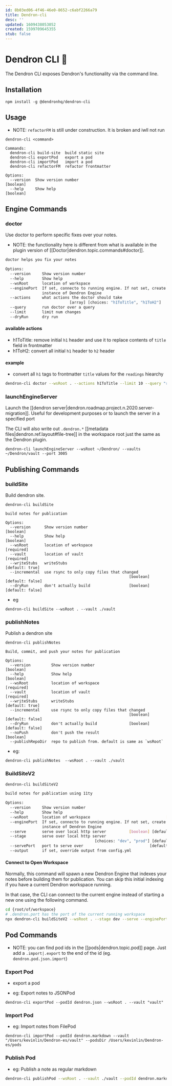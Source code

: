 ```yaml
---
id: 8b03ed06-4f46-46e0-8652-c6abf2266a79
title: Dendron-cli
desc: ''
updated: 1609438053052
created: 1599709645355
stub: false
---
```


# Dendron CLI 🚧

The Dendron CLI exposes Dendron's functionality via the command line. 

## Installation
```
npm install -g @dendronhq/dendron-cli
```

## Usage

- NOTE: `refactorFM` is still under construction. It is broken and iwll not run

```
dendron-cli <command>

Commands:
  dendron-cli build-site  build static site
  dendron-cli exportPod   export a pod
  dendron-cli importPod   import a pod
  dendron-cli refactorFM  refactor frontmatter 

Options:
  --version  Show version number                                       [boolean]
  --help     Show help                                                 [boolean]
```

## Engine Commands

### doctor

Use doctor to perform specific fixes over your notes. 
- NOTE: the functionality here is different from what is available in the plugin version of [[Doctor|dendron.topic.commands#doctor]]. 

```bash
doctor helps you fix your notes

Options:
  --version     Show version number                                    [boolean]
  --help        Show help                                              [boolean]
  --wsRoot      location of workspace                                 [required]
  --enginePort  If set, connecto to running engine. If not set, create new
                instance of Dendron Engine
  --actions     what actions the doctor should take
                            [array] [choices: "h1ToTitle", "h1ToH2"]
  --query       run doctor over a query                                 [string]
  --limit       limit num changes                                       [number]
  --dryRun      dry run                                                [boolean]
```

#### available actions
- h1ToTitle: remove initial `h1` header and use it to replace contents of `title` field in frontmatter
- h1ToH2: convert all initial `h1` header to `h2` header

#### example 

- convert all `h1` tags to frontmatter `title` values for the `readings` hiearchy
```bash
dendron-cli doctor --wsRoot . --actions h1ToTitle --limit 10 --query "readings.*" 
```

### launchEngineServer

Launch the [[dendron server|dendron.roadmap.project.n.2020.server-migration]]. Useful for development purposes or to launch the server in a specified port

The CLI will also write out `.dendron.*` [[metadata files|dendron.ref.layout#file-tree]] in the workspace root just the same as the Dendron plugin. 

```
dendron-cli launchEngineServer --wsRoot ~/Dendron/ --vaults ~/Dendron/vault --port 3005
```

## Publishing Commands

### buildSite

Build dendron site. 

```
dendron-cli buildSite

build notes for publication

Options:
  --version      Show version number                                   [boolean]
  --help         Show help                                             [boolean]
  --wsRoot       location of workspace                                [required]
  --vault        location of vault                                    [required]
  --writeStubs   writeStubs                                      [default: true]
  --incremental  use rsync to only copy files that changed
                                                      [boolean] [default: false]
  --dryRun       don't actually build                 [boolean] [default: false]
```

- eg
```
dendron-cli buildSite --wsRoot . --vault ./vault 
```

### publishNotes

Publish a dendron site

```
dendron-cli publishNotes

Build, commit, and push your notes for publication

Options:
  --version         Show version number                                [boolean]
  --help            Show help                                          [boolean]
  --wsRoot          location of workspace                             [required]
  --vault           location of vault                                 [required]
  --writeStubs      writeStubs                                   [default: true]
  --incremental     use rsync to only copy files that changed
                                                      [boolean] [default: false]
  --dryRun          don't actually build              [boolean] [default: false]
  --noPush          don't push the result                              [boolean]
  --publishRepoDir  repo to publish from. default is same as `wsRoot`
```

- eg:
```
dendron-cli publishNotes  --wsRoot . --vault ./vault 
```

### BuildSiteV2

```bash
dendron-cli buildSiteV2

build notes for publication using 11ty

Options:
  --version     Show version number                                    [boolean]
  --help        Show help                                              [boolean]
  --wsRoot      location of workspace                                 [required]
  --enginePort  If set, connecto to running engine. If not set, create new
                instance of Dendron Engine
  --serve       serve over local http server          [boolean] [default: false]
  --stage       serve over local http server
                                       [choices: "dev", "prod"] [default: "dev"]
  --servePort   port to serve over                             [default: "8080"]
  --output      if set, override output from config.yml                 [string]
```

#### Connect to Open Workspace

Normally, this command will spawn a new Dendron Engine that indexes your notes before building them for publication. You can skip this initial indexing if you have a current Dendron workspace running. 

In that case, the CLI can connect to the current engine instead of starting a new one using the following command. 

```bash
cd {root/of/workspace}
# .dendron.port has the port of the current running workspace
npx dendron-cli buildSiteV2 --wsRoot . --stage dev --serve --enginePort `cat .dendron.port`
``` 

## Pod Commands
- NOTE: you can find pod ids in the [[pods|dendron.topic.pod]] page. Just add a `.import|.export` to the end of the id (eg. `dendron.pod.json.import`)

### Export Pod
- export a pod

- eg: Export notes to JSONPod
```
dendron-cli exportPod --podId dendron.json --wsRoot . --vault "vault" 
```

### Import Pod

- eg: Import notes from FilePod
```
dendron-cli importPod --podId dendron.markdown --vault "/Users/kevinlin/Dendron-es/vault" --podsDir /Users/kevinlin/Dendron-es/pods
```

### Publish Pod

- eg: Publish a note as regular markdown
```bash
dendron-cli publishPod --wsRoot . --vault ./vault --podId dendron.markdown --noteByName dendron
```
